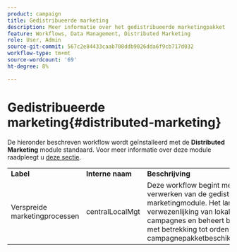 ```yaml
---
product: campaign
title: Gedistribueerde marketing
description: Meer informatie over het gedistribueerde marketingpakket
feature: Workflows, Data Management, Distributed Marketing
role: User, Admin
source-git-commit: 567c2e84433caab708ddb9026dda6f9cb717d032
workflow-type: tm+mt
source-wordcount: '69'
ht-degree: 8%

---
```



# Gedistribueerde marketing{#distributed-marketing}



De hieronder beschreven workflow wordt geïnstalleerd met de **Distributed Marketing** module standaard. Voor meer informatie over deze module raadpleegt u [deze sectie](../distributed-marketing/about-distributed-marketing.md).

<table> 
 <tbody> 
  <tr> 
   <td> <strong>Label</strong><br /> </td> 
   <td> <strong>Interne naam</strong><br /> </td> 
   <td> <strong>Beschrijving</strong><br /> </td> 
  </tr> 
  <tr> 
   <td> <span class="uicontrol">Verspreide marketingprocessen</span> <br /> </td> 
   <td> <span class="uicontrol">centralLocalMgt</span> <br /> </td> 
   <td> Deze workflow begint met het verwerken van de gedistribueerde marketingmodule. Het lanceert de verwezenlijking van lokale campagnes en beheert berichten met betrekking tot orden en campagnepakketbeschikbaarheid.<br /> </td> 
  </tr> 
 </tbody> 
</table>

